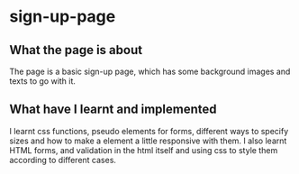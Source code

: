 # sign-up-page

## What the page is about
The page is a basic sign-up page, which has some background images and texts to go with it.

## What have I learnt and implemented
I learnt css functions, pseudo elements for forms, different ways to specify sizes and how to make 
a element a little responsive with them.
I also learnt HTML forms, and validation in the html itself and using css to style them according to 
different cases.